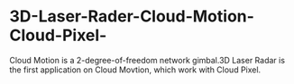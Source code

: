 # 3D-Laser-Rader-Cloud-Motion-Cloud-Pixel-
Cloud Motion is a 2-degree-of-freedom network gimbal.3D Laser Radar is the first application on Cloud Movtion,  which work with Cloud Pixel.
